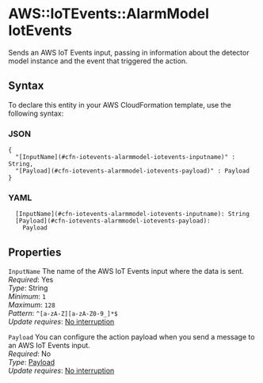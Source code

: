 # AWS::IoTEvents::AlarmModel IotEvents<a name="aws-properties-iotevents-alarmmodel-iotevents"></a>

Sends an AWS IoT Events input, passing in information about the detector model instance and the event that triggered the action\.

## Syntax<a name="aws-properties-iotevents-alarmmodel-iotevents-syntax"></a>

To declare this entity in your AWS CloudFormation template, use the following syntax:

### JSON<a name="aws-properties-iotevents-alarmmodel-iotevents-syntax.json"></a>

```
{
  "[InputName](#cfn-iotevents-alarmmodel-iotevents-inputname)" : String,
  "[Payload](#cfn-iotevents-alarmmodel-iotevents-payload)" : Payload
}
```

### YAML<a name="aws-properties-iotevents-alarmmodel-iotevents-syntax.yaml"></a>

```
  [InputName](#cfn-iotevents-alarmmodel-iotevents-inputname): String
  [Payload](#cfn-iotevents-alarmmodel-iotevents-payload):
    Payload
```

## Properties<a name="aws-properties-iotevents-alarmmodel-iotevents-properties"></a>

`InputName` <a name="cfn-iotevents-alarmmodel-iotevents-inputname"></a>
The name of the AWS IoT Events input where the data is sent\.  
_Required_: Yes  
_Type_: String  
_Minimum_: `1`  
_Maximum_: `128`  
_Pattern_: `^[a-zA-Z][a-zA-Z0-9_]*$`  
_Update requires_: [No interruption](https://docs.aws.amazon.com/AWSCloudFormation/latest/UserGuide/using-cfn-updating-stacks-update-behaviors.html#update-no-interrupt)

`Payload` <a name="cfn-iotevents-alarmmodel-iotevents-payload"></a>
You can configure the action payload when you send a message to an AWS IoT Events input\.  
_Required_: No  
_Type_: [Payload](aws-properties-iotevents-alarmmodel-payload.md)  
_Update requires_: [No interruption](https://docs.aws.amazon.com/AWSCloudFormation/latest/UserGuide/using-cfn-updating-stacks-update-behaviors.html#update-no-interrupt)
